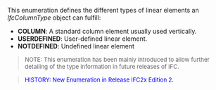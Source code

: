 ﻿This enumeration defines the different types of linear elements an _IfcColumnType_ object can fulfill:

* **COLUMN**: A standard column element usually used vertically.
* **USERDEFINED**: User-defined linear element.
* **NOTDEFINED**: Undefined linear element

> <font size="-1">NOTE: This enumeration has been mainly
		introduced to allow further detailing of the type information in future
		releases of IFC.</font>

> <font color="#0000FF" size="-1"> HISTORY: New Enumeration in
		Release IFC2x Edition 2. </font>
